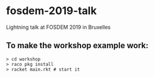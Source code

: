 # fosdem-2019-talk
Lightning talk at FOSDEM 2019 in Bruxelles

## To make the workshop example work:

```
> cd workshop
> raco pkg install
> racket main.rkt # start it
```
